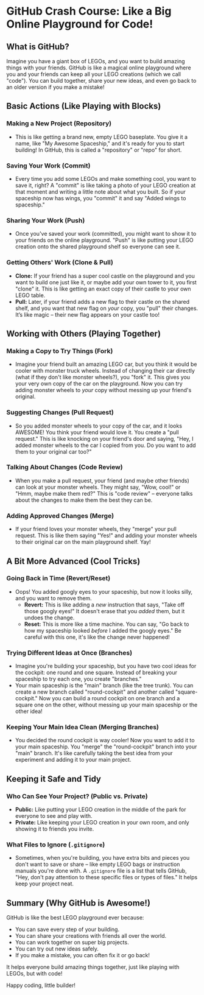 # GitHub Crash Course: Like a Big Online Playground for Code!

## What is GitHub?
Imagine you have a giant box of LEGOs, and you want to build amazing things with your friends. GitHub is like a magical online playground where you and your friends can keep all your LEGO creations (which we call "code"). You can build together, share your new ideas, and even go back to an older version if you make a mistake!

## Basic Actions (Like Playing with Blocks)

### Making a New Project (Repository)
- This is like getting a brand new, empty LEGO baseplate. You give it a name, like "My Awesome Spaceship," and it's ready for you to start building! In GitHub, this is called a "repository" or "repo" for short.

### Saving Your Work (Commit)
- Every time you add some LEGOs and make something cool, you want to save it, right? A "commit" is like taking a photo of your LEGO creation at that moment and writing a little note about what you built. So if your spaceship now has wings, you "commit" it and say "Added wings to spaceship."

### Sharing Your Work (Push)
- Once you've saved your work (committed), you might want to show it to your friends on the online playground. "Push" is like putting your LEGO creation onto the shared playground shelf so everyone can see it.

### Getting Others' Work (Clone & Pull)
- **Clone:** If your friend has a super cool castle on the playground and you want to build one just like it, or maybe add your own tower to it, you first "clone" it. This is like getting an exact copy of their castle to your own LEGO table.
- **Pull:** Later, if your friend adds a new flag to their castle on the shared shelf, and you want that new flag on *your* copy, you "pull" their changes. It’s like magic – their new flag appears on your castle too!

## Working with Others (Playing Together)

### Making a Copy to Try Things (Fork)
- Imagine your friend built an amazing LEGO car, but you think it would be cooler with monster truck wheels. Instead of changing their car directly (what if they don't like monster wheels?), you "fork" it. This gives you your very own copy of the car on the playground. Now you can try adding monster wheels to *your* copy without messing up your friend's original.

### Suggesting Changes (Pull Request)
- So you added monster wheels to your copy of the car, and it looks AWESOME! You think your friend would love it. You create a "pull request." This is like knocking on your friend's door and saying, "Hey, I added monster wheels to the car I copied from you. Do you want to add them to your original car too?"

### Talking About Changes (Code Review)
- When you make a pull request, your friend (and maybe other friends) can look at your monster wheels. They might say, "Wow, cool!" or "Hmm, maybe make them red?" This is "code review" – everyone talks about the changes to make them the best they can be.

### Adding Approved Changes (Merge)
- If your friend loves your monster wheels, they "merge" your pull request. This is like them saying "Yes!" and adding your monster wheels to their original car on the main playground shelf. Yay!

## A Bit More Advanced (Cool Tricks)

### Going Back in Time (Revert/Reset)
- Oops! You added googly eyes to your spaceship, but now it looks silly, and you want to remove them.
    - **Revert:** This is like adding a *new* instruction that says, "Take off those googly eyes!" It doesn't erase that you *added* them, but it undoes the change.
    - **Reset:** This is more like a time machine. You can say, "Go back to how my spaceship looked *before* I added the googly eyes." Be careful with this one, it's like the change never happened!

### Trying Different Ideas at Once (Branches)
- Imagine you're building your spaceship, but you have two cool ideas for the cockpit: one round and one square. Instead of breaking your spaceship to try each one, you create "branches."
- Your main spaceship is the "main" branch (like the tree trunk). You can create a new branch called "round-cockpit" and another called "square-cockpit." Now you can build a round cockpit on one branch and a square one on the other, without messing up your main spaceship or the other idea!

### Keeping Your Main Idea Clean (Merging Branches)
- You decided the round cockpit is way cooler! Now you want to add it to your main spaceship. You "merge" the "round-cockpit" branch into your "main" branch. It's like carefully taking the best idea from your experiment and adding it to your main project.

## Keeping it Safe and Tidy

### Who Can See Your Project? (Public vs. Private)
- **Public:** Like putting your LEGO creation in the middle of the park for everyone to see and play with.
- **Private:** Like keeping your LEGO creation in your own room, and only showing it to friends you invite.

### What Files to Ignore (`.gitignore`)
- Sometimes, when you're building, you have extra bits and pieces you don't want to save or share – like empty LEGO bags or instruction manuals you're done with. A `.gitignore` file is a list that tells GitHub, "Hey, don't pay attention to these specific files or types of files." It helps keep your project neat.

## Summary (Why GitHub is Awesome!)
GitHub is like the best LEGO playground ever because:
- You can save every step of your building.
- You can share your creations with friends all over the world.
- You can work together on super big projects.
- You can try out new ideas safely.
- If you make a mistake, you can often fix it or go back!

It helps everyone build amazing things together, just like playing with LEGOs, but with code!

Happy coding, little builder!
